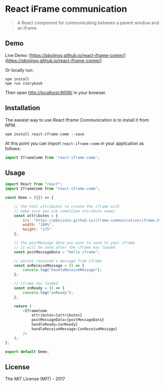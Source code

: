 React iFrame communication
============

> A React component for communicating between a parent window and an iframe.

## Demo

Live Demo: [https://pbojinov.github.io/react-iframe-comm/](https://pbojinov.github.io/react-iframe-comm/)

Or locally run:

```
npm install
npm run storybook
```

Then open [http://localhost:9009/](http://localhost:9009/) in your browser.


## Installation

The easiest way to use React Iframe Communication is to install it from NPM.

    npm install react-iframe-comm --save

At this point you can import `react-iframe-comm` in your application as follows:

```javascript
import IframeComm from 'react-iframe-comm';
```

## Usage

```javascript
import React from "react";
import IframeComm from "react-iframe-comm";

const Demo = ({}) => {

    // the html attributes to create the iframe with
    // make sure you use camelCase attribute names
    const attributes = {
        src: "https://pbojinov.github.io/iframe-communication/iframe.html",
        width: "100%",
        height: "175"
    };

    // the postMessage data you want to send to your iframe
    // it will be send after the iframe has loaded
    const postMessageData = "hello iframe";

    // parent received a message from iframe
    const onReceiveMessage = () => {
        console.log("handleReceiveMessage");
    };

    // iframe has loaded
    const onReady = () => {
        console.log("onReady");
    };

    return (
        <IframeComm
            attributes={attributes}
            postMessageData={postMessageData}
            handleReady={onReady}
            handleReceiveMessage={onReceiveMessage}
        />
    );
};

export default Demo;

```

## License

The MIT License (MIT) - 2017
